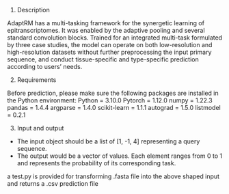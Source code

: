 1.	Description

AdaptRM has a multi-tasking framework for the synergetic learning of epitranscriptomes. It was enabled by the adaptive pooling and several standard convolution blocks. Trained for an integrated multi-task formulated by three case studies, the model can operate on both low-resolution and high-resolution datasets without further preprocessing the input primary sequence, and conduct tissue-specific and type-specific prediction according to users’ needs. 

2.	Requirements

Before prediction, please make sure the following packages are installed in the Python environment:
Python = 3.10.0
Pytorch = 1.12.0
numpy = 1.22.3
pandas = 1.4.4
argparse = 1.4.0
scikit-learn = 1.1.1
autograd = 1.5.0
listmodel = 0.2.1

3.	Input and output 
* The input object should be a list of [1, -1, 4] representing a query sequence.
* The output would be a vector of values. Each element ranges from 0 to 1 and represents the probability of its corresponding task.

a test.py is provided for transforming .fasta file into the above shaped input and returns a .csv prediction file

